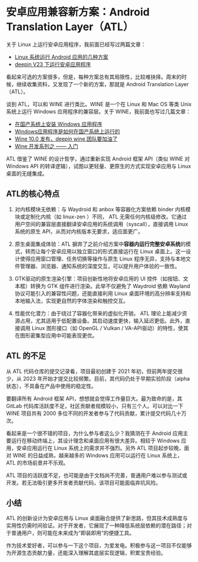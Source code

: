 # 安卓应用兼容新方案：Android Translation Layer（ATL）

关于 Linux 上运行安卓应用程序，我前面已经写过两篇文章：

* [Linux 系统运行 Android 应用的几种方案](https://mp.weixin.qq.com/s/ZANEmvhXhelee-6mz1D0mw)
* [deepin V23 下运行安卓应用程序](https://mp.weixin.qq.com/s/MUuuaC2feiKtOTuGEAeafA)

看起来可选的方案很多，但是，每种方案总有其局限性，比较难抉择。周末的时候，继续收集资料，又发现了一个新的方案，那就是 Android Translation Layer（ATL）。

谈到 ATL，可以和 WINE 进行类比。WINE 是一个在 Linux 和 Mac OS 等类 Unix 系统上运行 Windows 应用程序的兼容层。关于 WINE，我前面也写过几篇文章：

* [在国产系统上安装 Windows 应用程序](https://mp.weixin.qq.com/s/pu3UFz7H3U2AF9okHOfdNg)
* [Windows应用程序是如何在国产系统上运行的](https://mp.weixin.qq.com/s/8zq5HOOlCSIOpYm8iBDSMQ)
* [Wine 10.0 发布，deepin wine 团队要加油了](https://mp.weixin.qq.com/s/utNj3UWMEgQAJawsPzDfFw)
* [Wine 开发系列之 —— 入门](https://mp.weixin.qq.com/s/AckrLU84YcyCmcOl3a1-aw)

ATL ​借鉴了 WINE 的设计哲学，通过重新实现 Android 框架 API（类似 WINE 对 Windows API 的转译逻辑），试图以更轻量、更原生的方式实现安卓应用与 Linux 桌面的无缝集成。

## ATL的核心特点

1. 对内核模块无依赖：与 Waydroid 和 anbox 等容器化方案依赖 binder 内核模块或定制化内核（如 linux-zen ）不同， ATL 无需任何内核级修改。它通过用户空间的兼容层直接翻译安卓应用的系统调用（syscall），直接调用 Linux 系统的原生 API，从而对内核版本无要求，适应面更广。

2. ​原生桌面集成体验：ATL 摒弃了之前介绍方案中**容器内运行完整安卓系统**的模式，转而让每个安卓应用以独立窗口的形式直接运行在 Linux 桌面上。这一设计使得应用窗口管理、任务切换等操作与原生 Linux 程序无异，支持与本地文件管理器、浏览器、通知系统的深度交互，可以提升用户体验的一致性。

3. ​GTK驱动的原生渲染引擎：项目创新性地将安卓应用的 UI 控件（如按钮、文本框）转换为 GTK 组件进行渲染。此举不仅避免了 Waydroid 依赖 Wayland 协议可能引入的兼容性问题，还能直接利用 Linux 桌面环境的高分辨率支持和本地输入法，实现更自然的字体渲染和触控交互。

4. ​性能优化潜力：由于绕过了容器化带来的虚拟化开销， ATL 理论上能减少资源占用，尤其适用于低配置设备。其启动速度更快，输入延迟更低。此外，直接调用 Linux 图形接口（如 OpenGL / Vulkan / VA-API驱动）的特性，使其在图形密集型应用中可能表现更优。

## ATL 的不足

从 ATL 代码仓库的提交记录看，项目最初创建于 2021 年初，但前两年提交很少，从 2023 年开始才提交比较频繁。目前，其代码仍处于早期实验阶段（alpha状态），不具备在产品中使用的稳定性。

要翻译所有 Android 框架 API，想想就会觉得工作量巨大。最为致命的是，其 GitLab 代码库活跃度不足，社区贡献者规模较小，只有三个人。可以对比一下 WINE 项目共有 ​2000 多位不同的开发者参与了代码贡献，累计提交代码几十万次。

看起来是一个很不错的项目，为什么参与者这么少？我猜测在于 Android 应用主要运行在移动终端上，其设计理念和桌面应用有很大差异。相较于 Windows 应用，安卓应用运行在 Linux 系统上的需求并不强烈。另外 ATL 项目起步较晚，面对 WINE 的日益成熟，越来越多的 Windows 应用可以运行在 Linux 系统上，ATL 的市场前景并不乐观。

ATL 项目的活跃度不足，也可能是由于文档尚不完善，普通用户难以参与测试或开发。若无法吸引更多开发者贡献代码，该项目可能面临弃坑风险。

## 小结

ATL 的创新设计为安卓应用与 Linux 桌面融合提供了新思路，但其技术成熟度与实用性仍需时间验证。对于开发者，它展现了一种降低系统层依赖的潜在路径；对于普通用户，则可能在未来成为“即装即用”的便捷工具。

作为技术爱好者，可以参与一下这个项目，为爱发电。积极参与这一项目不仅能够为开源生态贡献力量，还能深入理解其底层实现逻辑，积累宝贵经验。

